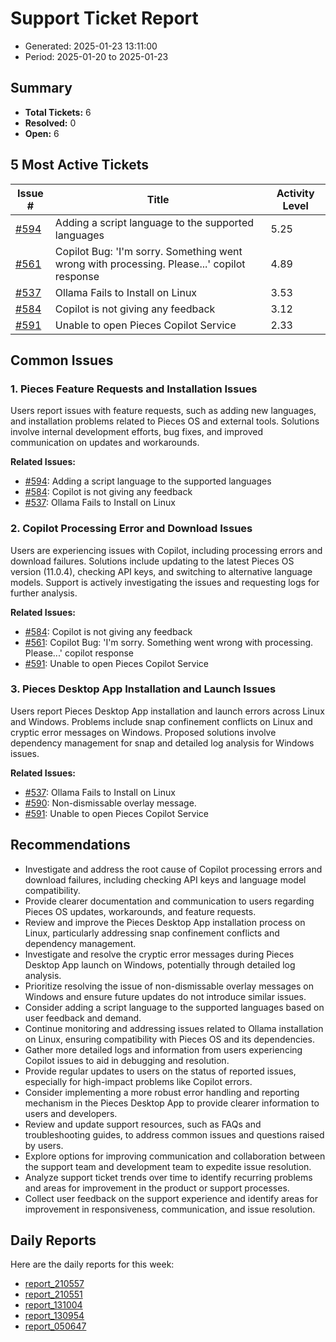 # Support Ticket Report
- Generated: 2025-01-23 13:11:00
- Period: 2025-01-20 to 2025-01-23

## Summary
- **Total Tickets:** 6
- **Resolved:** 0
- **Open:** 6

## 5 Most Active Tickets
| Issue # | Title | Activity Level |
|---------|-------|----------------|
| [#594](https://github.com/pieces-app/support/issues/594) | Adding a script language to the supported languages | 5.25 |
| [#561](https://github.com/pieces-app/support/issues/561) | Copilot Bug: 'I'm sorry. Something went wrong with processing. Please...' copilot response | 4.89 |
| [#537](https://github.com/pieces-app/support/issues/537) | Ollama Fails to Install on Linux | 3.53 |
| [#584](https://github.com/pieces-app/support/issues/584) | Copilot is not giving any feedback | 3.12 |
| [#591](https://github.com/pieces-app/support/issues/591) | Unable to open Pieces Copilot Service | 2.33 |

## Common Issues
### 1. Pieces Feature Requests and Installation Issues
Users report issues with feature requests, such as adding new languages, and installation problems related to Pieces OS and external tools. Solutions involve internal development efforts, bug fixes, and improved communication on updates and workarounds.

**Related Issues:**
- [#594](https://github.com/pieces-app/support/issues/594): Adding a script language to the supported languages
- [#584](https://github.com/pieces-app/support/issues/584): Copilot is not giving any feedback
- [#537](https://github.com/pieces-app/support/issues/537): Ollama Fails to Install on Linux

### 2. Copilot Processing Error and Download Issues
Users are experiencing issues with Copilot, including processing errors and download failures.  Solutions include updating to the latest Pieces OS version (11.0.4), checking API keys, and switching to alternative language models.  Support is actively investigating the issues and requesting logs for further analysis.

**Related Issues:**
- [#584](https://github.com/pieces-app/support/issues/584): Copilot is not giving any feedback
- [#561](https://github.com/pieces-app/support/issues/561): Copilot Bug: 'I'm sorry. Something went wrong with processing. Please...' copilot response
- [#591](https://github.com/pieces-app/support/issues/591): Unable to open Pieces Copilot Service

### 3. Pieces Desktop App Installation and Launch Issues
Users report Pieces Desktop App installation and launch errors across Linux and Windows. Problems include snap confinement conflicts on Linux and cryptic error messages on Windows. Proposed solutions involve dependency management for snap and detailed log analysis for Windows issues. 

**Related Issues:**
- [#537](https://github.com/pieces-app/support/issues/537): Ollama Fails to Install on Linux
- [#590](https://github.com/pieces-app/support/issues/590): Non-dismissable overlay message.
- [#591](https://github.com/pieces-app/support/issues/591): Unable to open Pieces Copilot Service


## Recommendations
- Investigate and address the root cause of Copilot processing errors and download failures, including checking API keys and language model compatibility.
- Provide clearer documentation and communication to users regarding Pieces OS updates, workarounds, and feature requests.
- Review and improve the Pieces Desktop App installation process on Linux, particularly addressing snap confinement conflicts and dependency management.
- Investigate and resolve the cryptic error messages during Pieces Desktop App launch on Windows, potentially through detailed log analysis.
- Prioritize resolving the issue of non-dismissable overlay messages on Windows and ensure future updates do not introduce similar issues.
- Consider adding a script language to the supported languages based on user feedback and demand.
- Continue monitoring and addressing issues related to Ollama installation on Linux, ensuring compatibility with Pieces OS and its dependencies.
- Gather more detailed logs and information from users experiencing Copilot issues to aid in debugging and resolution.
- Provide regular updates to users on the status of reported issues, especially for high-impact problems like Copilot errors.
- Consider implementing a more robust error handling and reporting mechanism in the Pieces Desktop App to provide clearer information to users and developers.
- Review and update support resources, such as FAQs and troubleshooting guides, to address common issues and questions raised by users.
- Explore options for improving communication and collaboration between the support team and development team to expedite issue resolution.
- Analyze support ticket trends over time to identify recurring problems and areas for improvement in the product or support processes.
- Collect user feedback on the support experience and identify areas for improvement in responsiveness, communication, and issue resolution.

## Daily Reports
Here are the daily reports for this week:

- [report_210557](daily/2025-01-21/report_210557.md)
- [report_210551](daily/2025-01-22/report_210551.md)
- [report_131004](daily/2025-01-22/report_131004.md)
- [report_130954](daily/2025-01-23/report_130954.md)
- [report_050647](daily/2025-01-23/report_050647.md)
